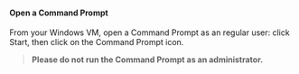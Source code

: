 #### Open a Command Prompt

From your Windows VM, open a Command Prompt as an regular user: click Start,
then click on the Command Prompt icon.

> **Please do not run the Command Prompt as an administrator.**

